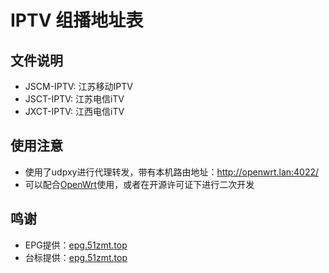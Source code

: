 # IPTV 组播地址表

## 文件说明

* JSCM-IPTV: 江苏移动IPTV
* JSCT-IPTV: 江苏电信iTV
* JXCT-IPTV: 江西电信iTV

## 使用注意

* 使用了udpxy进行代理转发，带有本机路由地址：<http://openwrt.lan:4022/>
* 可以配合[OpenWrt](https://github.com/chencaidy/openwrt-actions)使用，或者在开源许可证下进行二次开发

## 鸣谢

* EPG提供：[epg.51zmt.top](http://epg.51zmt.top:8000/)
* 台标提供：[epg.51zmt.top](http://epg.51zmt.top:8000/)

